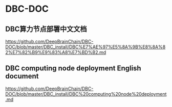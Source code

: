 # DBC-DOC

## DBC算力节点部署中文文档
https://github.com/DeepBrainChain/DBC-DOC/blob/master/DBC_install/DBC%E7%AE%97%E5%8A%9B%E8%8A%82%E7%82%B9%E9%83%A8%E7%BD%B2.md

## DBC computing node deployment English document
https://github.com/DeepBrainChain/DBC-DOC/blob/master/DBC_install/DBC%20computing%20node%20deployment.md


